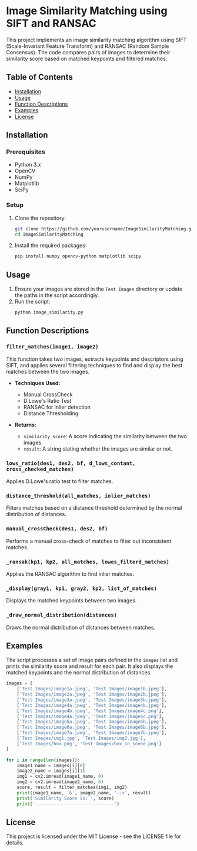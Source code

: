 # Image Similarity Matching using SIFT and RANSAC

This project implements an image similarity matching algorithm using SIFT (Scale-Invariant Feature Transform) and RANSAC (Random Sample Consensus). The code compares pairs of images to determine their similarity score based on matched keypoints and filtered matches.

## Table of Contents
- [Installation](#installation)
- [Usage](#usage)
- [Function Descriptions](#function-descriptions)
- [Examples](#examples)
- [License](#license)

## Installation

### Prerequisites
- Python 3.x
- OpenCV
- NumPy
- Matplotlib
- SciPy

### Setup
1. Clone the repository:
    ```sh
    git clone https://github.com/yourusername/ImageSimilarityMatching.git
    cd ImageSimilarityMatching
    ```
2. Install the required packages:
    ```sh
    pip install numpy opencv-python matplotlib scipy
    ```

## Usage
1. Ensure your images are stored in the `Test Images` directory or update the paths in the script accordingly.
2. Run the script:
    ```sh
    python image_similarity.py
    ```

## Function Descriptions

### `filter_matches(image1, image2)`
This function takes two images, extracts keypoints and descriptors using SIFT, and applies several filtering techniques to find and display the best matches between the two images.

- **Techniques Used:**
  - Manual CrossCheck
  - D.Lowe's Ratio Test
  - RANSAC for inlier detection
  - Distance Thresholding

- **Returns:**
  - `similarity_score`: A score indicating the similarity between the two images.
  - `result`: A string stating whether the images are similar or not.

### `lows_ratio(des1, des2, bf, d_lows_contant, cross_checked_matches)`
Applies D.Lowe's ratio test to filter matches.

### `distance_threshold(all_matches, inlier_matches)`
Filters matches based on a distance threshold determined by the normal distribution of distances.

### `manual_crossCheck(des1, des2, bf)`
Performs a manual cross-check of matches to filter out inconsistent matches.

### `_ransak(kp1, kp2, all_matches, lowes_filterd_matches)`
Applies the RANSAC algorithm to find inlier matches.

### `_display(gray1, kp1, gray2, kp2, list_of_matches)`
Displays the matched keypoints between two images.

### `_draw_normal_distribution(distances)`
Draws the normal distribution of distances between matches.

## Examples
The script processes a set of image pairs defined in the `images` list and prints the similarity score and result for each pair. It also displays the matched keypoints and the normal distribution of distances.

```python
images = [
    ['Test Images/image1a.jpeg', 'Test Images/image1b.jpeg'],
    ['Test Images/image2a.jpeg', 'Test Images/image2b.jpeg'],
    ['Test Images/image3a.jpeg', 'Test Images/image3b.jpeg'],
    ['Test Images/image4a.jpeg', 'Test Images/image4b.jpeg'],
    ['Test Images/image4b.jpeg', 'Test Images/image4c.png'],
    ['Test Images/image4a.jpeg', 'Test Images/image4c.png'],
    ['Test Images/image5a.jpeg', 'Test Images/image5b.jpeg'],
    ['Test Images/image6a.jpeg', 'Test Images/image6b.jpeg'],
    ['Test Images/image7a.jpeg', 'Test Images/image7b.jpeg'],
    ['Test Images/img1.jpg', 'Test Images/img2.jpg'],
    ['Test Images/box.png', 'Test Images/box_in_scene.png']
]

for i in range(len(images)):
    image1_name = images[i][0]
    image2_name = images[i][1]
    img1 = cv2.imread(image1_name, 0)
    img2 = cv2.imread(image2_name, 0)
    score, result = filter_matches(img1, img2)
    print(image1_name, '&', image2_name, '-->', result)
    print('Similarity Score is: ', score)
    print('------------------------------')
```

## License
This project is licensed under the MIT License - see the LICENSE file for details.

 
